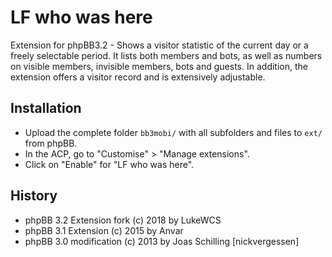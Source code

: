 # LF who was here
Extension for phpBB3.2 - Shows a visitor statistic of the current day or a freely selectable period. It lists both members and bots, as well as numbers on visible members, invisible members, bots and guests. In addition, the extension offers a visitor record and is extensively adjustable.

## Installation
* Upload the complete folder `bb3mobi/` with all subfolders and files to `ext/` from phpBB.
* In the ACP, go to "Customise" > "Manage extensions".
* Click on "Enable" for "LF who was here".

## History
* phpBB 3.2 Extension fork (c) 2018 by LukeWCS
* phpBB 3.1 Extension (c) 2015 by Anvar
* phpBB 3.0 modification (c) 2013 by Joas Schilling [nickvergessen]
